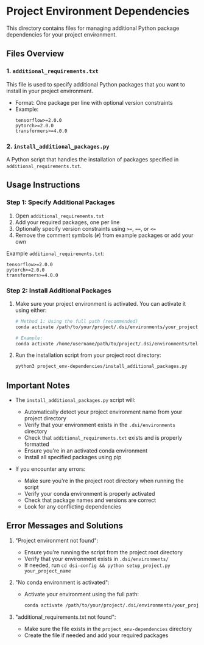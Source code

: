# Project Environment Dependencies

This directory contains files for managing additional Python package dependencies for your project environment.

## Files Overview

### 1. `additional_requirements.txt`
This file is used to specify additional Python packages that you want to install in your project environment. 

- Format: One package per line with optional version constraints
- Example:
  ```
  tensorflow>=2.0.0
  pytorch>=2.0.0
  transformers>=4.0.0
  ```

### 2. `install_additional_packages.py`
A Python script that handles the installation of packages specified in `additional_requirements.txt`.

## Usage Instructions

### Step 1: Specify Additional Packages
1. Open `additional_requirements.txt`
2. Add your required packages, one per line
3. Optionally specify version constraints using `>=`, `==`, or `<=`
4. Remove the comment symbols (`#`) from example packages or add your own

Example `additional_requirements.txt`:
```
tensorflow>=2.0.0
pytorch>=2.0.0
transformers>=4.0.0
```

### Step 2: Install Additional Packages
1. Make sure your project environment is activated. You can activate it using either:
   ```bash
   # Method 1: Using the full path (recommended)
   conda activate /path/to/your/project/.dsi/environments/your_project_name
   
   # Example:
   conda activate /home/username/path/to/project/.dsi/environments/telecom_churn_analysis
   ```

2. Run the installation script from your project root directory:
   ```bash
   python3 project_env-dependencies/install_additional_packages.py
   ```

## Important Notes

- The `install_additional_packages.py` script will:
  - Automatically detect your project environment name from your project directory
  - Verify that your environment exists in the `.dsi/environments` directory
  - Check that `additional_requirements.txt` exists and is properly formatted
  - Ensure you're in an activated conda environment
  - Install all specified packages using pip

- If you encounter any errors:
  - Make sure you're in the project root directory when running the script
  - Verify your conda environment is properly activated
  - Check that package names and versions are correct
  - Look for any conflicting dependencies

## Error Messages and Solutions

1. "Project environment not found":
   - Ensure you're running the script from the project root directory
   - Verify that your environment exists in `.dsi/environments/`
   - If needed, run `cd dsi-config && python setup_project.py your_project_name`

2. "No conda environment is activated":
   - Activate your environment using the full path:
     ```bash
     conda activate /path/to/your/project/.dsi/environments/your_project_name
     ```

3. "additional_requirements.txt not found":
   - Make sure the file exists in the `project_env-dependencies` directory
   - Create the file if needed and add your required packages
